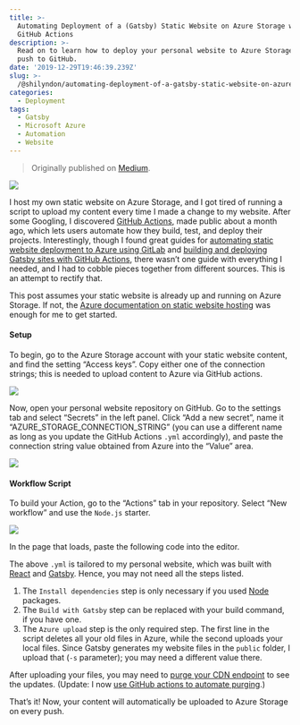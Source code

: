 ```yaml
---
title: >-
  Automating Deployment of a (Gatsby) Static Website on Azure Storage with
  GitHub Actions
description: >-
  Read on to learn how to deploy your personal website to Azure Storage on every
  push to GitHub.
date: '2019-12-29T19:46:39.239Z'
slug: >-
  /@shilyndon/automating-deployment-of-a-gatsby-static-website-on-azure-storage-with-github-actions-c81a63b32a9a
categories:
  - Deployment
tags:
  - Gatsby
  - Microsoft Azure
  - Automation
  - Website
---
```


> Originally published on [Medium](https://medium.com/@shilyndon/automating-deployment-of-a-gatsby-static-website-on-azure-storage-with-github-actions-c81a63b32a9a).

![](/img/medium/1__HbQtNXVua60jpqXmAgM4Xg.png)

I host my own static website on Azure Storage, and I got tired of running a script to upload my content every time I made a change to my website. After some Googling, I discovered [GitHub Actions](https://github.blog/2019-08-08-github-actions-now-supports-ci-cd/), made public about a month ago, which lets users automate how they build, test, and deploy their projects. Interestingly, though I found great guides for [automating static website deployment to Azure using GitLab](https://medium.com/faun/automating-your-deployment-using-gitlab-azure-storage-static-website-hosting-75c767b2569f) and [building and deploying Gatsby sites with GitHub Actions](https://nehalist.io/building-and-deploying-gatsby-sites-with-github-actions/), there wasn’t one guide with everything I needed, and I had to cobble pieces together from different sources. This is an attempt to rectify that.

This post assumes your static website is already up and running on Azure Storage. If not, the [Azure documentation on static website hosting](https://docs.microsoft.com/en-us/azure/storage/blobs/storage-blob-static-website) was enough for me to get started.

#### Setup

To begin, go to the Azure Storage account with your static website content, and find the setting “Access keys”. Copy either one of the connection strings; this is needed to upload content to Azure via GitHub actions.

![](/img/medium/1__nvKSMIPWQYfbcgUenfgJpg.png)

Now, open your personal website repository on GitHub. Go to the settings tab and select “Secrets” in the left panel. Click “Add a new secret”, name it “AZURE\_STORAGE\_CONNECTION\_STRING” (you can use a different name as long as you update the GitHub Actions `.yml` accordingly), and paste the connection string value obtained from Azure into the “Value” area.

![](/img/medium/1__MlelyBz__fvwnVyp99E6dpQ.png)

#### Workflow Script

To build your Action, go to the “Actions” tab in your repository. Select “New workflow” and use the `Node.js` starter.

![](/img/medium/1__dgJ8CQoCfQNh__q7VNRgPeQ.png)

In the page that loads, paste the following code into the editor.

The above `.yml` is tailored to my personal website, which was built with [React](https://reactjs.org/) and [Gatsby](https://www.gatsbyjs.org/). Hence, you may not need all the steps listed.

1.  The `Install dependencies` step is only necessary if you used [Node](https://nodejs.org/en/) packages.
2.  The `Build with Gatsby` step can be replaced with your build command, if you have one.
3.  The `Azure upload` step is the only required step. The first line in the script deletes all your old files in Azure, while the second uploads your local files. Since Gatsby generates my website files in the `public` folder, I upload that (`-s` parameter); you may need a different value there.

After uploading your files, you may need to [purge your CDN endpoint](https://docs.microsoft.com/en-us/azure/cdn/cdn-purge-endpoint) to see the updates. (Update: I now [use GitHub actions to automate purging](https://medium.com/@shilyndon/purging-azure-cdn-with-github-actions-1c18e2adaf18?source=friends_link&sk=0e0936d055d9d5cfcb5f4847af0445c0).)

That’s it! Now, your content will automatically be uploaded to Azure Storage on every push.